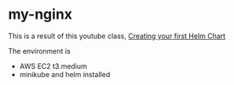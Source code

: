 # my-nginx

This is a result of this youtube class, [Creating your first Helm Chart](https://www.youtube.com/watch?v=3GPpm2nZb2s)

The environment is
* AWS EC2 t3.medium
* minikube and helm installed
